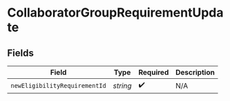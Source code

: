 # CollaboratorGroupRequirementUpdate


## Fields

| Field                         | Type                          | Required                      | Description                   |
| ----------------------------- | ----------------------------- | ----------------------------- | ----------------------------- |
| `newEligibilityRequirementId` | *string*                      | :heavy_check_mark:            | N/A                           |